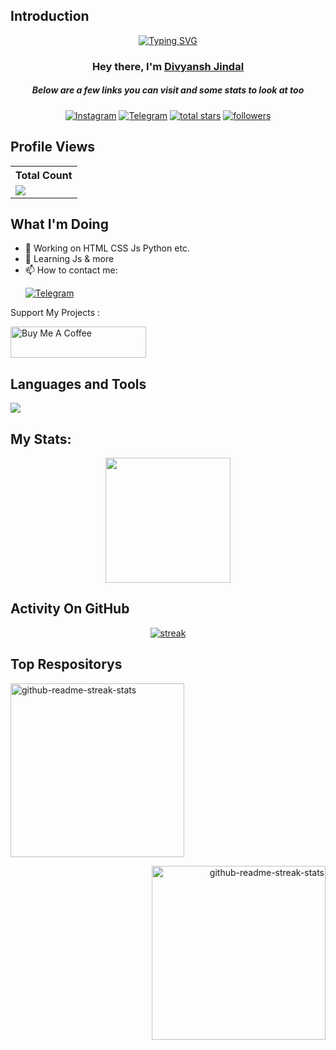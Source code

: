 ## Introduction
<p align="center">
<a href="https://git.io/typing-svg"><img src="https://readme-typing-svg.demolab.com?font=Poppins&pause=1000&color=F7F7F7&random=false&width=435&lines=%F0%9F%91%8B+I'm+a+passionate+developer;Honing+my+skills+in+Python+HTML%2C+CSS%2C+JS+etc.+;A+future+full-stack+developer+in+the+making!" alt="Typing SVG" /></a>
</p>
<h3 align="center">Hey there, I'm <a href="https://github.com/DevDivyanshJindal">Divyansh Jindal</a></h3>
<h5 align="center">Below are a few links you can visit and some stats to look at too</h5>
<p align="center">
  <a href="https://www.instagram.com/divyansh_jindal9_/"><img alt="Instagram" title="instagram" src="https://img.shields.io/badge/-Instagram-405DE6?style=for-the-badge&logo=Instagram&logoColor=white"/></a>
  <a href="https://t.me/DevDivyansh"><img alt="Telegram" title="telegram" src="https://img.shields.io/badge/-Telegram-229ED9?style=for-the-badge&logo=Telegram&logoColor=white"/></a>
  <a href="https://github.com/DevDivyanshJindal?tab=repositories&sort=stargazers">
    <img alt="total stars" title="Total stars on GitHub" src="https://custom-icon-badges.demolab.com/github/stars/DevDivyanshJindal?color=B8B92B&style=for-the-badge&labelColor=959532&logo=star"/></a>
  <a href="https://github.com/DevDivyanshJindal"><img alt="followers" title="Follow me on Github" src="https://img.shields.io/github/followers/DevDivyanshJindal?color=236ad3&style=for-the-badge&logo=github&label=Follow"/></a>
</p align="center">

## Profile Views


  <table align="center">
    <tr>
      <!-- <th align="center">Profile Views</th> -->
      <th >Total Count</th>
    </tr>
    <tr>
      <!-- <td>
        <div align="center">
          <a href="https://github.com/DevDivyanshJindal"><img src="https://github.com/DevDivyanshJindal.png" alt="@DevDivyanshJindal" width="52" /></a>
          <br />
          <a align="center" href="https://github.com/ProDivyansh"><b>ProDivyansh</b></a>
        </b>
      </td> -->
      <!-- Profile Views -->
      <td>
         <a href="https://github.com/ProDivyansh"> <img src="https://komarev.com/ghpvc/?username=prodivyansh&style=for-the-badge&color=brightgreen"> </a>
      </td>
    </tr>
  </table>
  
  ## What I'm Doing


- 🔭 Working on HTML CSS Js Python etc.
- 🌱 Learning Js & more
- 📫 How to contact me:<p>
<a href="https://t.me/DevDivyansh"><img alt="Telegram" title="telegram" src="https://img.shields.io/badge/-Telegram-229ED9?style=for-the-badge&logo=Telegram&logoColor=white"/></a>
</p>

Support My Projects :

<a href="https://www.buymeacoffee.com/divyanshjiq" target="_blank"><img src="https://cdn.buymeacoffee.com/buttons/v2/default-yellow.png" alt="Buy Me A Coffee" style="height: 50px !important;width: 217px !important;" ></a>

## Languages and Tools

<p align="left"> <a href="https://github.com/DevDivyanshJindal"><img src="https://skillicons.dev/icons?i=vscode,replit,github,python,java,wordpress,css,html,js,nodejs"> </a> </p>

## My Stats:
<p align="center">
<img height="200px" src="https://github-readme-stats.vercel.app/api?username=DevDivyanshJindal&hide_border=true&show_icons=true&count_private=true&theme=gruvbox&bg_color=151515">
</p>

## Activity On GitHub

<p align="center">
  <a href="https://github.com/ProDivyansh">      
<img title="stats" alt="streak" src="https://github-readme-streak-stats.herokuapp.com/?user=DevDivyanshJindal&theme=dark&hide_border=true&stroke=f53b3b"/>
</a> 
</p>

## Top Respositorys
<p align="left">
  <a href="https://github.com/DevDivyanshJindal/Portfolio.github.io">
    <img width="278" src="https://denvercoder1-github-readme-stats.vercel.app/api/pin/?username=DevDivyanshJindal&repo=Portfolio.github.io&theme=react&bg_color=1F222E&title_color=F8D866&hide_border=true&icon_color=F8D866&show_icons=false" alt="github-readme-streak-stats">
  </a>
<p align="right">
  <a href="https://github.com/DevDivyanshJindal/JavaFullStack">
    <img width="278" src="https://denvercoder1-github-readme-stats.vercel.app/api/pin/?username=DevDivyanshJindal&repo=JavaFullStack&theme=react&bg_color=1F222E&title_color=F8D866&hide_border=true&icon_color=F8D866&show_icons=false" alt="github-readme-streak-stats">
  </a>
</p>






